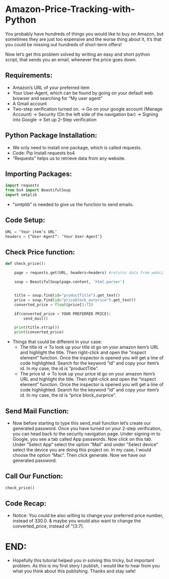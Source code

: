 
# Amazon-Price-Tracking-with-Python

You probably have hundreds of things you would like to buy on Amazon, but sometimes they are just too expensive and the worse thing about it, it’s that you could be missing out hundreds of short-term offers! 

Now let’s get this problem solved by writing an easy and short python script, that sends you an email, whenever the price goes down.

## **Requirements:**
- Amazon’s URL of your preferred item
- Your User-Agent, which can be found by going on your default web browser and searching for “My user agent”
- A Gmail account
- Two-step verification turned on. -> Go on your google account (Manage Account) -> Security (On the left side of the navigation bar) -> Signing into Google -> Set up 2-Step verification

## **Python Package Installation:**
- We only need to install one package, which is called requests.
- Code: Pip Install requests bs4
- “Requests” helps us to retrieve data from any website.

## **Importing Packages:**
``` python
import requests
from bs4 import BeautifulSoup
import smtplib
```
- "smtplib" is needed to give us the function to send emails.

## **Code Setup:**
``` python
URL = ‘Your item’s URL’
headers = {“User-Agent”: ‘Your User-Agent’}
```
## **Check Price function:**
``` python
def check_price():

    page = requests.get(URL, headers=headers) #returns data from website

    soup = BeautifulSoup(page.content, 'html.parser')


    title = soup.find(id="productTitle").get_text()
    price = soup.find(id="priceblock_ourprice").get_text()
    converted_price = float(price[3:7])

    if(converted_price < YOUR PREFERRED PRICE):
        send_mail()

    print(title.strip())
    print(converted_price)
```
  - Things that could be different in your case:
    - The title id -> To look up your title id go on your amazon item’s URL and highlight the title. Then right-click and open the “inspect element” function. Once                    the inspector is opened you will get a line of code highlighted. Search for the keyword “id” and copy your item’s id. In my case, the id is “productTitle”.
    - The price id -> To look up your price id go on your amazon item’s URL and highlight the title. Then right-click and open the “inspect element” function. Once the inspector is opened you will get a line of code highlighted. Search for the keyword “id” and copy your item’s id. In my case, the id is “price block_ourprice”.

## **Send Mail Function:**
- Now before starting to type this send_mail function let’s create our generated password. Once you have turned on your 2-step verification, you can head back to the security navigation page. Under signing-in to Google, you see a tab called App passwords. Now click on this tab. Under “Select App” select the option “Mail” and under “Select device” select the device you are doing this project on. In my case, I would choose the option “Mac”. Then click generate.
Now we have our generated password.

## **Call Our Function:**
``` python
check_price()
```
## **Code Recap:**
- Notice: You could be also willing to change your preferred price number, instead of 330.0. & maybe you would also want to change the converted_price, instead of "[3:7].

# **END:**
- Hopefully this tutorial helped you in solving this tricky, but important problem. As this is my first story I publish, I would like to hear from you what you think about this publishing.
Thanks and stay safe!
